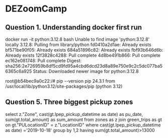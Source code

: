 # DEZoomCamp

## Question 1. Understanding docker first run

docker run -it python:3.12.8 bash
Unable to find image 'python:3.12.8' locally
3.12.8: Pulling from library/python
fd0410a2d1ae: Already exists
bf571be90f05: Already exists
684a51896c82: Already exists
fbf93b646d6b: Already exists
12f3828c4288: Pull complete
4d8be491b866: Pull complete
ec162e081748: Pull complete
Digest: sha256:2e726959b8df5cd9fd95a4cbd6dcd23d8a89e750e9c2c5dc077ba56365c6a925
Status: Downloaded newer image for python:3.12.8


root@b54bec9a0c22:/# pip --version
pip 24.3.1 from /usr/local/lib/python3.12/site-packages/pip (python 3.12)


## Question 5. Three biggest pickup zones
select z."Zone", cast(gt.lpep_pickup_datetime as date) as pu_date, sum(gt.total_amount) as sum_amount
from zones as z
join green_trips as gt
on gt."PULocationID" = z."LocationID"
where cast(gt.lpep_pickup_datetime as date) ='2019-10-18'
group by 1,2
having sum(gt.total_amount)>13000
